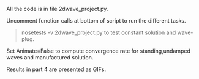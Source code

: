 All the code is in file 2dwave_project.py.

Uncomment function calls at bottom of script to run the different tasks.

> nosetests -v 2dwave_project.py to test constant solution and wave-plug.

Set Animate=False to compute convergence rate for standing,undamped waves and manufactured solution.

Results in part 4 are presented as GIFs.
